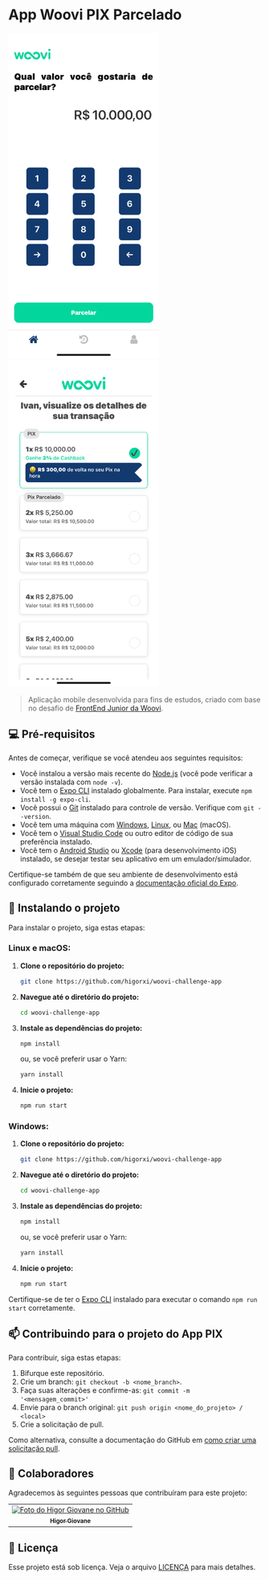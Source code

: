 # App Woovi PIX Parcelado

<img src="./src/assets/screenshots/IMG_1052.PNG" alt="Descrição da Imagem" width="300"/>
<img src="./src/assets/screenshots/IMG_1053.PNG" alt="Descrição da Imagem" width="300"/>

> Aplicação mobile desenvolvida para fins de estudos, criado com base no desafio de [FrontEnd Junior da Woovi](https://woovi.com/jobs/challenges/frontend-engineer/).


## 💻 Pré-requisitos

Antes de começar, verifique se você atendeu aos seguintes requisitos:

- Você instalou a versão mais recente do [Node.js](https://nodejs.org/) (você pode verificar a versão instalada com `node -v`).
- Você tem o [Expo CLI](https://docs.expo.dev/get-started/installation/) instalado globalmente. Para instalar, execute `npm install -g expo-cli`.
- Você possui o [Git](https://git-scm.com/) instalado para controle de versão. Verifique com `git --version`.
- Você tem uma máquina com [Windows](https://www.microsoft.com/pt-br/windows/get-windows-10), [Linux](https://www.linux.org/), ou [Mac](https://www.apple.com/mac/) (macOS).
- Você tem o [Visual Studio Code](https://code.visualstudio.com/) ou outro editor de código de sua preferência instalado.
- Você tem o [Android Studio](https://developer.android.com/studio) ou [Xcode](https://developer.apple.com/xcode/) (para desenvolvimento iOS) instalado, se desejar testar seu aplicativo em um emulador/simulador.

Certifique-se também de que seu ambiente de desenvolvimento está configurado corretamente seguindo a [documentação oficial do Expo](https://docs.expo.dev/get-started/installation/).

## 🚀 Instalando o projeto

Para instalar o projeto, siga estas etapas:

### Linux e macOS:

1. **Clone o repositório do projeto:**

    ```bash
    git clone https://github.com/higorxi/woovi-challenge-app
    ```

2. **Navegue até o diretório do projeto:**

    ```bash
    cd woovi-challenge-app
    ```

3. **Instale as dependências do projeto:**

    ```bash
    npm install
    ```

    ou, se você preferir usar o Yarn:

    ```bash
    yarn install
    ```

4. **Inicie o projeto:**

    ```bash
    npm run start
    ```

### Windows:

1. **Clone o repositório do projeto:**

    ```bash
    git clone https://github.com/higorxi/woovi-challenge-app
    ```

2. **Navegue até o diretório do projeto:**

    ```bash
    cd woovi-challenge-app
    ```

3. **Instale as dependências do projeto:**

    ```bash
    npm install
    ```

    ou, se você preferir usar o Yarn:

    ```bash
    yarn install
    ```

4. **Inicie o projeto:**

    ```bash
    npm run start
    ```

Certifique-se de ter o [Expo CLI](https://docs.expo.dev/get-started/installation/) instalado para executar o comando `npm run start` corretamente.


## 📫 Contribuindo para o projeto do App PIX

Para contribuir, siga estas etapas:

1. Bifurque este repositório.
2. Crie um branch: `git checkout -b <nome_branch>`.
3. Faça suas alterações e confirme-as: `git commit -m '<mensagem_commit>'`
4. Envie para o branch original: `git push origin <nome_do_projeto> / <local>`
5. Crie a solicitação de pull.

Como alternativa, consulte a documentação do GitHub em [como criar uma solicitação pull](https://help.github.com/en/github/collaborating-with-issues-and-pull-requests/creating-a-pull-request).

## 🤝 Colaboradores

Agradecemos às seguintes pessoas que contribuíram para este projeto:

<table>
  <tr>
    <td align="center">
      <a href="#" title="defina o titulo do link">
        <img src="https://avatars.githubusercontent.com/u/100055740?v=4" width="100px;" alt="Foto do Higor Giovane no GitHub"/><br>
        <sub>
          <b>Higor Giovane</b>
        </sub>
      </a>
    </td>
  </tr>
</table>

## 📝 Licença

Esse projeto está sob licença. Veja o arquivo [LICENÇA](LICENSE.md) para mais detalhes.

